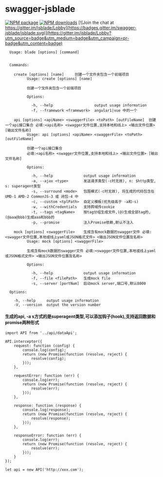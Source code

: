 # swagger-jsblade


[![NPM package](http://img.shields.io/npm/dm/swagger-jsblade.svg)](https://npmjs.org/package/swagger-jsblade)
[![NPM downloads](http://img.shields.io/npm/dm/swagger-jsblade.svg)](https://npmjs.org/package/swagger-jsblade)
[![Join the chat at https://gitter.im/jsblade/Lobby](https://badges.gitter.im/swagger-jsblade/jsblade.svg)](https://gitter.im/jsblade/Lobby?utm_source=badge&utm_medium=badge&utm_campaign=pr-badge&utm_content=badge)
```
  Usage: blade [options] [command]


  Commands:

    create [options] [name]     创建一个文件夹包含一个前端项目
          Usage: create [options] [name]
        
          创建一个文件夹包含一个前端项目
        
          Options:
        
            -h, --help                   output usage information
            -f, --framework <framework>  angular1|vue 中的一个

    api [options] <apiName> <swaggerFile> <toPath> [outFileName]  创建一个api接口集合 必填:<api名称> <swagger文件位置,支持本地和线上> <输出文件位置> [输出文件名称]
          Usage: api [options] <apiName> <swaggerFile> <toPath> [outFileName]
        
          创建一个api接口集合
          必填:<api名称> <swagger文件位置,支持本地和线上> <输出文件位置> [输出文件名称]
        
          Options:
        
            -h, --help              output usage information
            -a, --ajax <type>       发送请求类型(-c时无效), n: $http类型, s: superagent类型
            -s, --surround <mode>   包围模式(-c时无效), 将生成的代码包含在UMD-1 AMD-2 CommonJS-3 或 闭包-4 中
            -c, --custom <tplPath>  自定义模板(优先级高于 -a和-s)
            -w, --withCredentials   支持跨域传cookie
            -t, --tags <tagName>    按tag分组生成文件,(@)生成全部tag的, (@aaa@bbb)生成aaa和bbb的
            -p, --promise           注入Promise依赖,默认不注入

    mock [options] <swaggerFile>    生成含有mock数据的swagger文件 必填:<swagger文件位置,本地或线上yaml或JSON格式文件> <输出JSON文件位置及名称>
          Usage: mock [options] <swaggerFile>
        
          生成含有mock数据的swagger文件 必填:<swagger文件位置,本地或线上yaml或JSON格式文件> <输出JSON文件位置及名称>
        
          Options:
        
            -h, --help              output usage information
            -f, --file <filePath>   生成mock file
            -s, --server [portNum]  启动mock server,端口号,默认8000

  Options:

    -h, --help     output usage information
    -V, --version  output the version number

```

#### 生成的api, -a s方式的是superagent类型,可以添加钩子(hook),支持返回数据和promise两种形式
```
import API from '../api/dataApi';

API.interceptor({
    request: function (config) {
        console.log(config);
        return (new Promise(function (resolve, reject) {
            resolve(config);
        }));
    },

    requestError: function (err) {
        console.log(err);
        return (new Promise(function (resolve, reject) {
            resolve(err);
        }));
    },

    response: function (response) {
        console.log(response);
        return (new Promise(function (resolve, reject) {
            resolve(response);
        }));
    },

    responseError: function (err) {
        console.log(err);
        return (new Promise(function (resolve, reject) {
            resolve(err);
        }));
    }
});

let api = new API('http://xxx.com');
```